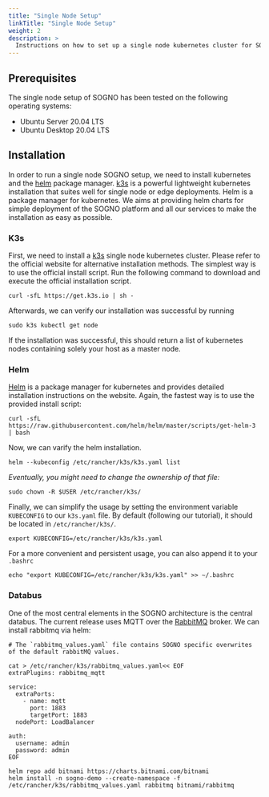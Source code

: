 ```yaml
---
title: "Single Node Setup"
linkTitle: "Single Node Setup"
weight: 2
description: >
  Instructions on how to set up a single node kubernetes cluster for SOGNO.
---
```


## Prerequisites

The single node setup of SOGNO has been tested on the following operating systems:

* Ubuntu Server 20.04 LTS
* Ubuntu Desktop 20.04 LTS

## Installation

In order to run a single node SOGNO setup, we need to install kubernetes and the [helm](https://helm.sh/) package manager. [k3s]((https://k3s.io/)) is a powerful lightweight kubernetes installation that suites well for single node or edge deployments. Helm is a package manager for kubernetes. We aims at providing helm charts for simple deployment of the SOGNO platform and all our services to make the installation as easy as possible.

### K3s

First, we need to install a [k3s](https://k3s.io/) single node kubernetes cluster. Please refer to the official website for alternative installation methods. The simplest way is to use the official install script. Run the following command to download and execute the official installation script.

```
curl -sfL https://get.k3s.io | sh -
```

Afterwards, we can verify our installation was successful by running

```
sudo k3s kubectl get node
```

If the installation was successful, this should return a list of kubernetes nodes containing solely your host as a master node.

### Helm

[Helm](https://helm.sh/) is a package manager for kubernetes and provides detailed installation instructions on the website. Again, the fastest way is to use the provided install script:

```
curl -sfL https://raw.githubusercontent.com/helm/helm/master/scripts/get-helm-3 | bash
```

Now, we can varify the helm installation.

```
helm --kubeconfig /etc/rancher/k3s/k3s.yaml list
```
*Eventually, you might need to change the ownership of that file:*
```
sudo chown -R $USER /etc/rancher/k3s/
```

Finally, we can simplify the usage by setting the environment variable `KUBECONFIG` to our `k3s.yaml` file. By default (following our tutorial), it should be located in `/etc/rancher/k3s/`.

```
export KUBECONFIG=/etc/rancher/k3s/k3s.yaml
```
For a more convenient and persistent usage, you can also append it to your `.bashrc`

```
echo "export KUBECONFIG=/etc/rancher/k3s/k3s.yaml" >> ~/.bashrc
```

### Databus

One of the most central elements in the SOGNO architecture is the central databus. The current release uses MQTT over the [RabbitMQ](https://www.rabbitmq.com/) broker. We can install rabbitmq via helm:

```
# The `rabbitmq_values.yaml` file contains SOGNO specific overwrites of the default rabbitMQ values.

cat > /etc/rancher/k3s/rabbitmq_values.yaml<< EOF
extraPlugins: rabbitmq_mqtt

service:
  extraPorts:
    - name: mqtt
      port: 1883
      targetPort: 1883
  nodePort: LoadBalancer

auth:
  username: admin
  password: admin
EOF

helm repo add bitnami https://charts.bitnami.com/bitnami
helm install -n sogno-demo --create-namespace -f /etc/rancher/k3s/rabbitmq_values.yaml rabbitmq bitnami/rabbitmq
```
